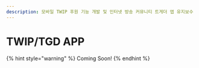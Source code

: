 ```yaml
---
description: 모바일 TWIP 후원 기능 개발 및 인터넷 방송 커뮤니티 트게더 앱 유지보수
---
```


# TWIP/TGD APP

{% hint style="warning" %}
Coming Soon!
{% endhint %}

